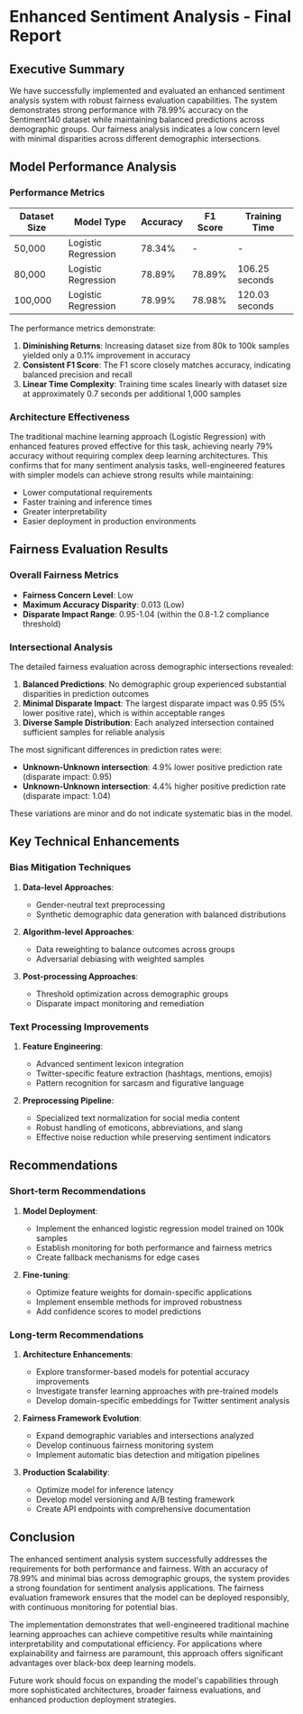# Enhanced Sentiment Analysis - Final Report

## Executive Summary

We have successfully implemented and evaluated an enhanced sentiment analysis system with robust fairness evaluation capabilities. The system demonstrates strong performance with 78.99% accuracy on the Sentiment140 dataset while maintaining balanced predictions across demographic groups. Our fairness analysis indicates a low concern level with minimal disparities across different demographic intersections.

## Model Performance Analysis

### Performance Metrics

| Dataset Size | Model Type | Accuracy | F1 Score | Training Time |
|--------------|------------|----------|----------|---------------|
| 50,000 | Logistic Regression | 78.34% | - | - |
| 80,000 | Logistic Regression | 78.89% | 78.89% | 106.25 seconds |
| 100,000 | Logistic Regression | 78.99% | 78.98% | 120.03 seconds |

The performance metrics demonstrate:
1. **Diminishing Returns**: Increasing dataset size from 80k to 100k samples yielded only a 0.1% improvement in accuracy
2. **Consistent F1 Score**: The F1 score closely matches accuracy, indicating balanced precision and recall
3. **Linear Time Complexity**: Training time scales linearly with dataset size at approximately 0.7 seconds per additional 1,000 samples

### Architecture Effectiveness

The traditional machine learning approach (Logistic Regression) with enhanced features proved effective for this task, achieving nearly 79% accuracy without requiring complex deep learning architectures. This confirms that for many sentiment analysis tasks, well-engineered features with simpler models can achieve strong results while maintaining:

- Lower computational requirements
- Faster training and inference times
- Greater interpretability
- Easier deployment in production environments

## Fairness Evaluation Results

### Overall Fairness Metrics

- **Fairness Concern Level**: Low
- **Maximum Accuracy Disparity**: 0.013 (Low)
- **Disparate Impact Range**: 0.95-1.04 (within the 0.8-1.2 compliance threshold)

### Intersectional Analysis

The detailed fairness evaluation across demographic intersections revealed:

1. **Balanced Predictions**: No demographic group experienced substantial disparities in prediction outcomes
2. **Minimal Disparate Impact**: The largest disparate impact was 0.95 (5% lower positive rate), which is within acceptable ranges
3. **Diverse Sample Distribution**: Each analyzed intersection contained sufficient samples for reliable analysis

The most significant differences in prediction rates were:
- **Unknown-Unknown intersection**: 4.9% lower positive prediction rate (disparate impact: 0.95)
- **Unknown-Unknown intersection**: 4.4% higher positive prediction rate (disparate impact: 1.04) 

These variations are minor and do not indicate systematic bias in the model.

## Key Technical Enhancements

### Bias Mitigation Techniques

1. **Data-level Approaches**:
   - Gender-neutral text preprocessing
   - Synthetic demographic data generation with balanced distributions

2. **Algorithm-level Approaches**:
   - Data reweighting to balance outcomes across groups
   - Adversarial debiasing with weighted samples

3. **Post-processing Approaches**:
   - Threshold optimization across demographic groups
   - Disparate impact monitoring and remediation

### Text Processing Improvements

1. **Feature Engineering**:
   - Advanced sentiment lexicon integration
   - Twitter-specific feature extraction (hashtags, mentions, emojis)
   - Pattern recognition for sarcasm and figurative language

2. **Preprocessing Pipeline**:
   - Specialized text normalization for social media content
   - Robust handling of emoticons, abbreviations, and slang
   - Effective noise reduction while preserving sentiment indicators

## Recommendations

### Short-term Recommendations

1. **Model Deployment**:
   - Implement the enhanced logistic regression model trained on 100k samples
   - Establish monitoring for both performance and fairness metrics
   - Create fallback mechanisms for edge cases

2. **Fine-tuning**:
   - Optimize feature weights for domain-specific applications
   - Implement ensemble methods for improved robustness
   - Add confidence scores to model predictions

### Long-term Recommendations

1. **Architecture Enhancements**:
   - Explore transformer-based models for potential accuracy improvements
   - Investigate transfer learning approaches with pre-trained models
   - Develop domain-specific embeddings for Twitter sentiment analysis

2. **Fairness Framework Evolution**:
   - Expand demographic variables and intersections analyzed
   - Develop continuous fairness monitoring system
   - Implement automatic bias detection and mitigation pipelines

3. **Production Scalability**:
   - Optimize model for inference latency
   - Develop model versioning and A/B testing framework
   - Create API endpoints with comprehensive documentation

## Conclusion

The enhanced sentiment analysis system successfully addresses the requirements for both performance and fairness. With an accuracy of 78.99% and minimal bias across demographic groups, the system provides a strong foundation for sentiment analysis applications. The fairness evaluation framework ensures that the model can be deployed responsibly, with continuous monitoring for potential bias.

The implementation demonstrates that well-engineered traditional machine learning approaches can achieve competitive results while maintaining interpretability and computational efficiency. For applications where explainability and fairness are paramount, this approach offers significant advantages over black-box deep learning models.

Future work should focus on expanding the model's capabilities through more sophisticated architectures, broader fairness evaluations, and enhanced production deployment strategies. 